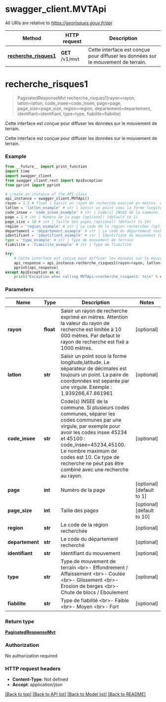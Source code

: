 # swagger_client.MVTApi

All URIs are relative to *https://georisques.gouv.fr/api*

Method | HTTP request | Description
------------- | ------------- | -------------
[**recherche_risques1**](MVTApi.md#recherche_risques1) | **GET** /v1/mvt | Cette interface est conçue pour diffuser les données sur le mouvement de terrain.

# **recherche_risques1**
> PaginatedResponseMvt recherche_risques1(rayon=rayon, latlon=latlon, code_insee=code_insee, page=page, page_size=page_size, region=region, departement=departement, identifiant=identifiant, type=type, fiabilite=fiabilite)

Cette interface est conçue pour diffuser les données sur le mouvement de terrain.

Cette interface est conçue pour diffuser les données sur le mouvement de terrain.

### Example
```python
from __future__ import print_function
import time
import swagger_client
from swagger_client.rest import ApiException
from pprint import pprint

# create an instance of the API class
api_instance = swagger_client.MVTApi()
rayon = 1.2 # float | Saisir un rayon de recherche exprimé en mètres. Attention la valeur du rayon de recherche est limitée à 10 000 mètres. Par defaut le rayon de recherche est fixé a 1000 mètres. (optional)
latlon = 'latlon_example' # str | Saisir un point sous la forme longitude,latitude. Le séparateur de décimales est toujours un point. La paire de coordonnées est separée par une virgule. Exemple : 1.939266,47.861961 (optional)
code_insee = 'code_insee_example' # str | Code(s) INSEE de la commune. Si plusieurs codes communes, séparer les codes communes par une virgule, par exemple pour avoir les codes insee 45234 et 45100 : code_insee=45234,45100. Le nombre maximum de codes est 10. Ce type de recherche ne peut pas être combiné avec une recherche au rayon. (optional)
page = 1 # int | Numéro de la page (optional) (default to 1)
page_size = 10 # int | Taille des pages (optional) (default to 10)
region = 'region_example' # str | Le code de la région recherchée (optional)
departement = 'departement_example' # str | Le code du département recherché (optional)
identifiant = 'identifiant_example' # str | Identifiant du mouvement (optional)
type = 'type_example' # str | Type de mouvement de terrain                   <br>- Effondrement / Affaissement <br>- Coulée <br>- Glissement <br>- Erosion de berges <br>- Chute de blocs / Eboulement (optional)
fiabilite = 'fiabilite_example' # str | Type de fiabilité                                    <br>- Faible <br>- Moyen <br>- Fort (optional)

try:
    # Cette interface est conçue pour diffuser les données sur le mouvement de terrain.
    api_response = api_instance.recherche_risques1(rayon=rayon, latlon=latlon, code_insee=code_insee, page=page, page_size=page_size, region=region, departement=departement, identifiant=identifiant, type=type, fiabilite=fiabilite)
    pprint(api_response)
except ApiException as e:
    print("Exception when calling MVTApi->recherche_risques1: %s\n" % e)
```

### Parameters

Name | Type | Description  | Notes
------------- | ------------- | ------------- | -------------
 **rayon** | **float**| Saisir un rayon de recherche exprimé en mètres. Attention la valeur du rayon de recherche est limitée à 10 000 mètres. Par defaut le rayon de recherche est fixé a 1000 mètres. | [optional] 
 **latlon** | **str**| Saisir un point sous la forme longitude,latitude. Le séparateur de décimales est toujours un point. La paire de coordonnées est separée par une virgule. Exemple : 1.939266,47.861961 | [optional] 
 **code_insee** | **str**| Code(s) INSEE de la commune. Si plusieurs codes communes, séparer les codes communes par une virgule, par exemple pour avoir les codes insee 45234 et 45100 : code_insee&#x3D;45234,45100. Le nombre maximum de codes est 10. Ce type de recherche ne peut pas être combiné avec une recherche au rayon. | [optional] 
 **page** | **int**| Numéro de la page | [optional] [default to 1]
 **page_size** | **int**| Taille des pages | [optional] [default to 10]
 **region** | **str**| Le code de la région recherchée | [optional] 
 **departement** | **str**| Le code du département recherché | [optional] 
 **identifiant** | **str**| Identifiant du mouvement | [optional] 
 **type** | **str**| Type de mouvement de terrain                   &lt;br&gt;- Effondrement / Affaissement &lt;br&gt;- Coulée &lt;br&gt;- Glissement &lt;br&gt;- Erosion de berges &lt;br&gt;- Chute de blocs / Eboulement | [optional] 
 **fiabilite** | **str**| Type de fiabilité                                    &lt;br&gt;- Faible &lt;br&gt;- Moyen &lt;br&gt;- Fort | [optional] 

### Return type

[**PaginatedResponseMvt**](PaginatedResponseMvt.md)

### Authorization

No authorization required

### HTTP request headers

 - **Content-Type**: Not defined
 - **Accept**: application/json

[[Back to top]](#) [[Back to API list]](../README.md#documentation-for-api-endpoints) [[Back to Model list]](../README.md#documentation-for-models) [[Back to README]](../README.md)

